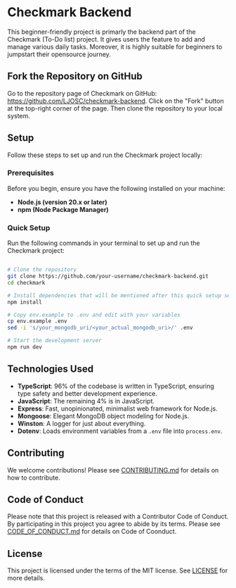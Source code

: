 # Checkmark Backend
This beginner-friendly project is primarly the backend part of the Checkmark (To-Do list) project. It gives users the feature to add and manage various daily tasks. Moreover, it is highly suitable for beginners to jumpstart their opensource journey. 

## Fork the Repository on GitHub
Go to the repository page of Checkmark on GitHub: https://github.com/LJOSC/checkmark-backend.
Click on the "Fork" button at the top-right corner of the page.
Then clone the repository to your local system.

## Setup
Follow these steps to set up and run the Checkmark project locally:

### Prerequisites
Before you begin, ensure you have the following installed on your machine:

+ **Node.js (version 20.x or later)**
+ **npm (Node Package Manager)**

### Quick Setup

Run the following commands in your terminal to set up and run the Checkmark project:

```bash

# Clone the repository 
git clone https://github.com/your-username/checkmark-backend.git
cd checkmark

# Install dependencies that will be mentioned after this quick setup section
npm install

# Copy env.example to .env and edit with your variables
cp env.example .env
sed -i 's/your_mongodb_uri/<your_actual_mongodb_uri>/' .env

# Start the development server
npm run dev
```

## Technologies Used

- **TypeScript**: 96% of the codebase is written in TypeScript, ensuring type safety and better development experience.
- **JavaScript**: The remaining 4% is in JavaScript.
- **Express**: Fast, unopinionated, minimalist web framework for Node.js.
- **Mongoose**: Elegant MongoDB object modeling for Node.js.
- **Winston**: A logger for just about everything.
- **Dotenv**: Loads environment variables from a `.env` file into `process.env`.

## Contributing
We welcome contributions! Please see [CONTRIBUTING.md](CONTRIBUTING.md) for details on how to contribute.

## Code of Conduct
Please note that this project is released with a Contributor Code of Conduct. By participating in this project you agree to abide by its terms.
Please see [CODE_OF_CONDUCT.md](CODE_OF_CONDUCT.md) for details on Code of Coonduct.

## License
This project is licensed under the terms of the MIT license. See [LICENSE](LICENSE) for more details.

